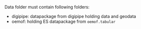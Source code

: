 Data folder must contain following folders:
- digipipe: datapackage from digipipe holding data and geodata
- oemof: holding ES datapackage from `oemof.tabular`
